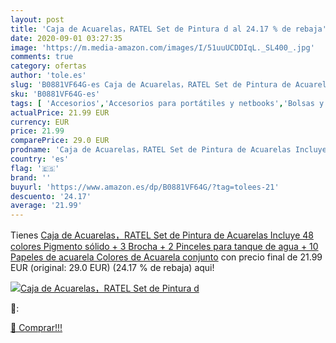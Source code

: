 ```yaml
---
layout: post
title: 'Caja de Acuarelas，RATEL Set de Pintura d al 24.17 % de rebaja'
date: 2020-09-01 03:27:35
image: 'https://m.media-amazon.com/images/I/51uuUCDDIqL._SL400_.jpg'
comments: true
category: ofertas
author: 'tole.es'
slug: 'B0881VF64G-es Caja de Acuarelas，RATEL Set de Pintura de Acuarelas...'
sku: 'B0881VF64G-es'
tags: [ 'Accesorios','Accesorios para portátiles y netbooks','Bolsas y fundas para portátiles y netbooks','Bolígrafos, lápices y útiles de escritura','Equipaje','Informática','Mochilas','Mochilas para portátiles y netbooks','Mochilas tipo casual','Oficina y papelería','Rotuladores permanentes','Rotuladores y subrayadores','acuarelas', ]
actualPrice: 21.99 EUR
currency: EUR
price: 21.99
comparePrice: 29.0 EUR
prodname: 'Caja de Acuarelas，RATEL Set de Pintura de Acuarelas Incluye 48 colores Pigmento sólido + 3 Brocha + 2 Pinceles para tanque de agua + 10 Papeles de acuarela Colores de Acuarela conjunto'
country: 'es'
flag: '🇪🇸'
brand: ''
buyurl: 'https://www.amazon.es/dp/B0881VF64G/?tag=tolees-21'
descuento: '24.17'
average: '21.99'
---
```


Tienes [Caja de Acuarelas，RATEL Set de Pintura de Acuarelas Incluye 48 colores Pigmento sólido + 3 Brocha + 2 Pinceles para tanque de agua + 10 Papeles de acuarela Colores de Acuarela conjunto](https://www.amazon.es/dp/B0881VF64G/?tag=tolees-21) con precio final de  21.99 EUR (original: 29.0 EUR) (24.17 %  de rebaja) aqui!

[![Caja de Acuarelas，RATEL Set de Pintura d](https://m.media-amazon.com/images/I/51uuUCDDIqL._SL400_.jpg)](https://www.amazon.es/dp/B0881VF64G/?tag=tolees-21)

🔎:


[🛒 Comprar!!!](https://www.amazon.es/dp/B0881VF64G/?tag=tolees-21)
